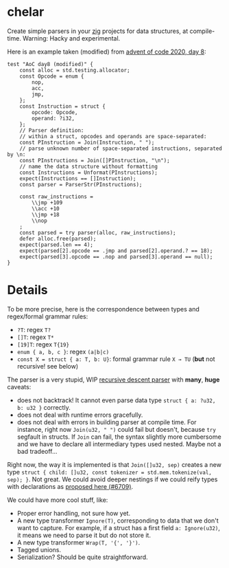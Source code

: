 # chelar

Create simple parsers in your [zig](https://ziglang.org/) projects for data structures, at compile-time. Warning: Hacky and experimental. 

Here is an example taken (modified) from [advent of code 2020, day 8](https://adventofcode.com/):

```
test "AoC day8 (modified)" {
    const alloc = std.testing.allocator;
    const Opcode = enum {
        nop,
        acc,
        jmp,
    };
    const Instruction = struct {
        opcode: Opcode,
        operand: ?i32,
    };
    // Parser definition:
    // within a struct, opcodes and operands are space-separated:
    const PInstruction = Join(Instruction, " ");
    // parse unknown number of space-separated instructions, separated by \n:
    const PInstructions = Join([]PInstruction, "\n");
    // name the data structure without formatting
    const Instructions = Unformat(PInstructions);
    expect(Instructions == []Instruction);
    const parser = ParserStr(PInstructions);

    const raw_instructions =
        \\jmp +109
        \\acc +10
        \\jmp +18
        \\nop
    ;
    const parsed = try parser(alloc, raw_instructions);
    defer alloc.free(parsed);
    expect(parsed.len == 4);
    expect(parsed[2].opcode == .jmp and parsed[2].operand.? == 18);
    expect(parsed[3].opcode == .nop and parsed[3].operand == null);
}
```

# Details

To be more precise, here is the correspondence between types and regex/formal grammar rules:

- `?T`: regex `T?`
- `[]T`: regex `T*`
- `[19]T`: regex `T{19}`
- `enum { a, b, c }`: regex `(a|b|c)`
- `const X = struct { a: T, b: U}`: formal grammar rule `X → TU` (**but** not recursive! see below)

The parser is a very stupid, WIP [recursive descent parser](https://en.wikipedia.org/wiki/Recursive_descent_parser) with **many**, **huge** caveats:

- does not backtrack! It cannot even parse data type `struct { a: ?u32, b: u32 }` correctly. 
- does not deal with runtime errors gracefully.
- does not deal with errors in building parser at compile time. For instance, right now `Join(u32, " ")` could fail but doesn't, because `try` segfault in structs. If `Join` can fail, the syntax slightly more cumbersome and we have to declare all intermediary types used nested. Maybe not a bad tradeoff...

Right now, the way it is implemented is that `Join([]u32, sep)` creates a new type `struct { child: []u32, const tokenizer = std.mem.tokenize(val, sep); }`. Not great. We could avoid deeper nestings if we could reify types with declarations as [proposed here (#6709)](https://github.com/ziglang/zig/issues/6709).

We could have more cool stuff, like:

- Proper error handling, not sure how yet.
- A new type transformer `Ignore(T)`, corresponding to data that we don't want to capture. For example, if a struct has a first field `a: Ignore(u32)`, it means we need to parse it but do not store it.
- A new type transformer `Wrap(T, '{', '}')`.
- Tagged unions.
- Serialization? Should be quite straightforward.
